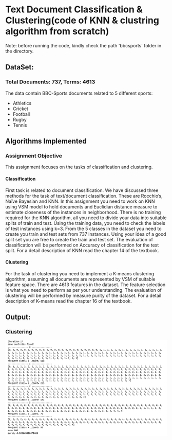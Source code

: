 # Text Document Classification & Clustering(code of KNN & clustring algorithm from scratch) 

Note: before running the code, kindly check the path 'bbcsports' folder in the directory.

## DataSet: 

### Total Documents: 737, Terms: 4613

The data contain BBC-Sports documents related to 5 different sports:
* Athletics
* Cricket
* Football
* Rugby
* Tennis

## Algorithms Implemented

### Assignment Objective
This assignment focuses on the tasks of classification and clustering.
#### Classification
First task is related to document classification. We have discussed three methods for the task of
text/document classification. These are Rocchio’s, Naïve Bayesian and KNN. In this assignment
you need to work on KNN using VSM model to hold documents and Euclidian distance measure
to estimate closeness of the instances in neighborhood. There is no training required for the KNN
algorithm, all you need to divide your data into suitable splits of train and test. Using the training
data, you need to check the labels of test instances using k=3. From the 5 classes in the dataset you
need to create you train and test sets from 737 instances. Using your idea of a good split set you
are free to create the train and test set. The evaluation of classification will be performed on
Accuracy of classification for the test split. For a detail description of KNN read the chapter 14 of
the textbook.
#### Clustering
For the task of clustering you need to implement a K-means clustering algorithm, assuming all
documents are represented by VSM of suitable feature space. There are 4613 features in the
dataset. The feature selection is what you need to perform as per your understanding. The
evaluation of clustering will be performed by measure purity of the dataset. For a detail description
of K-means read the chapter 16 of the textbook. 

## Output:

### Clustering
<img src='https://github.com/EishaMazhar/Text-classification-with-Clustering-/blob/master/clustering%20output.PNG'/>
